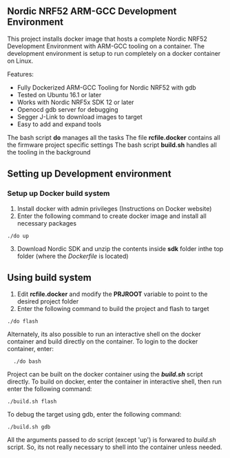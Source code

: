## Nordic NRF52 ARM-GCC Development Environment

This project installs docker image that hosts a complete Nordic NRF52 Development Environment with ARM-GCC tooling on a container.
The development environment is setup to run completely on a docker container on Linux.

Features:
- Fully Dockerized ARM-GCC Tooling for Nordic NRF52 with gdb
- Tested on Ubuntu 16.1 or later
- Works with Nordic NRF5x SDK 12 or later
- Openocd gdb server for debugging
- Segger J-Link to download images to target
- Easy to add and expand tools

The bash script **do** manages all the tasks
The file **rcfile.docker** contains all the firmware project specific settings
The bash script **build.sh** handles all the tooling in the background

## Setting up Development environment

### Setup up Docker build system
1. Install docker with admin privileges (Instructions on Docker website)
2. Enter the following command to create docker image and install all necessary packages
```
./do up
```
3. Download Nordic SDK and unzip the contents inside **sdk** folder inthe top folder (where the *Dockerfile* is located)

## Using build system

1. Edit **rcfile.docker** and modify the **PRJROOT** variable to point to the desired project folder
2. Enter the following command to build the project and flash to target
```
./do flash
```

Alternately, its also possible to run an interactive shell on the docker container and build directly on the container. To login to the docker container, enter:
```
  ./do bash
```

Project can be built on the docker container using the ***build.sh*** script directly. To build on docker, enter the container in interactive shell, then run enter the following command:

```
./build.sh flash
```

To debug the target using gdb, enter the following command:
```
./build.sh gdb
```

All the arguments passed to *do* script (except 'up') is forwared to *build.sh* script. So, its not really necessary to shell into the container unless needed.
